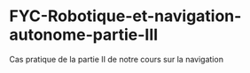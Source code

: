 # FYC-Robotique-et-navigation-autonome-partie-III
Cas pratique de la partie II de notre cours sur la navigation

